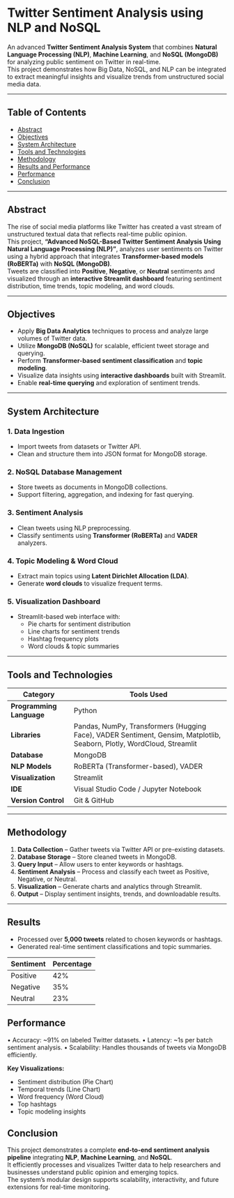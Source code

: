 # Twitter Sentiment Analysis using NLP and NoSQL

An advanced **Twitter Sentiment Analysis System** that combines **Natural Language Processing (NLP)**, **Machine Learning**, and **NoSQL (MongoDB)** for analyzing public sentiment on Twitter in real-time.  
This project demonstrates how Big Data, NoSQL, and NLP can be integrated to extract meaningful insights and visualize trends from unstructured social media data.

---

## Table of Contents
- [Abstract](#abstract)
- [Objectives](#objectives)
- [System Architecture](#system-architecture)
- [Tools and Technologies](#tools-and-technologies)
- [Methodology](#methodology)
- [Results and Performance](#resultsandperformance)
- [Performance](#performance)
- [Conclusion](#conclusion)
 
---

## Abstract

The rise of social media platforms like Twitter has created a vast stream of unstructured textual data that reflects real-time public opinion.  
This project, **“Advanced NoSQL-Based Twitter Sentiment Analysis Using Natural Language Processing (NLP)”**, analyzes user sentiments on Twitter using a hybrid approach that integrates **Transformer-based models (RoBERTa)** with **NoSQL (MongoDB)**.  
Tweets are classified into **Positive**, **Negative**, or **Neutral** sentiments and visualized through an **interactive Streamlit dashboard** featuring sentiment distribution, time trends, topic modeling, and word clouds.

---

## Objectives

- Apply **Big Data Analytics** techniques to process and analyze large volumes of Twitter data.  
- Utilize **MongoDB (NoSQL)** for scalable, efficient tweet storage and querying.  
- Perform **Transformer-based sentiment classification** and **topic modeling**.  
- Visualize data insights using **interactive dashboards** built with Streamlit.  
- Enable **real-time querying** and exploration of sentiment trends.

---

## System Architecture

### 1. Data Ingestion
- Import tweets from datasets or Twitter API.  
- Clean and structure them into JSON format for MongoDB storage.

### 2. NoSQL Database Management
- Store tweets as documents in MongoDB collections.  
- Support filtering, aggregation, and indexing for fast querying.

### 3. Sentiment Analysis
- Clean tweets using NLP preprocessing.  
- Classify sentiments using **Transformer (RoBERTa)** and **VADER** analyzers.

### 4. Topic Modeling & Word Cloud
- Extract main topics using **Latent Dirichlet Allocation (LDA)**.  
- Generate **word clouds** to visualize frequent terms.

### 5. Visualization Dashboard
- Streamlit-based web interface with:
  - Pie charts for sentiment distribution  
  - Line charts for sentiment trends  
  - Hashtag frequency plots  
  - Word clouds & topic summaries

---

## Tools and Technologies

| Category | Tools Used |
|-----------|-------------|
| **Programming Language** | Python |
| **Libraries** | Pandas, NumPy, Transformers (Hugging Face), VADER Sentiment, Gensim, Matplotlib, Seaborn, Plotly, WordCloud, Streamlit |
| **Database** | MongoDB |
| **NLP Models** | RoBERTa (Transformer-based), VADER |
| **Visualization** | Streamlit |
| **IDE** | Visual Studio Code / Jupyter Notebook |
| **Version Control** | Git & GitHub |

---

## Methodology

1. **Data Collection** – Gather tweets via Twitter API or pre-existing datasets.  
2. **Database Storage** – Store cleaned tweets in MongoDB.  
3. **Query Input** – Allow users to enter keywords or hashtags.  
4. **Sentiment Analysis** – Process and classify each tweet as Positive, Negative, or Neutral.  
5. **Visualization** – Generate charts and analytics through Streamlit.  
6. **Output** – Display sentiment insights, trends, and downloadable results.

---

## Results 

- Processed over **5,000 tweets** related to chosen keywords or hashtags.  
- Generated real-time sentiment classifications and topic summaries.  

| Sentiment | Percentage |
|------------|-------------|
| Positive | 42% |
| Negative | 35% |
| Neutral | 23% |

## Performance
• Accuracy: ~91% on labeled Twitter datasets. 
• Latency: ~1s per batch sentiment analysis. 
• Scalability: Handles thousands of tweets via MongoDB efficiently. 

**Key Visualizations:**
- Sentiment distribution (Pie Chart)  
- Temporal trends (Line Chart)  
- Word frequency (Word Cloud)  
- Top hashtags  
- Topic modeling insights  


## Conclusion

This project demonstrates a complete **end-to-end sentiment analysis pipeline** integrating **NLP**, **Machine Learning**, and **NoSQL**.  
It efficiently processes and visualizes Twitter data to help researchers and businesses understand public opinion and emerging topics.  
The system’s modular design supports scalability, interactivity, and future extensions for real-time monitoring.



